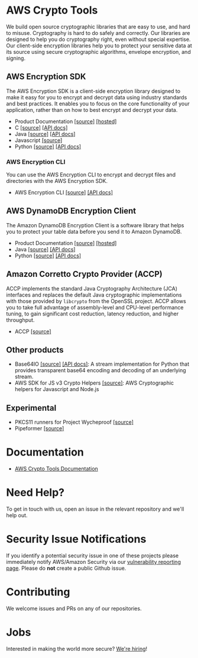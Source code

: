 # AWS Crypto Tools

We build open source cryptographic libraries that are easy to use, and hard to misuse.
Cryptography is hard to do safely and correctly.
Our libraries are designed to help you do cryptography right, even without special expertise.
Our client-side encryption libraries help you to protect your sensitive data
at its source using secure cryptographic algorithms, envelope encryption, and signing.

## AWS Encryption SDK
The AWS Encryption SDK is a client-side encryption library
designed to make it easy for you to encrypt and decrypt data using industry standards and best practices.
It enables you to focus on the core functionality of your application,
rather than on how to best encrypt and decrypt your data.

- Product Documentation
    [[source]](https://github.com/awsdocs/aws-encryption-sdk-docs)
    [[hosted]](https://docs.aws.amazon.com/encryption-sdk/latest/developer-guide/introduction.html)
- C
    [[source]](https://github.com/aws/aws-encryption-sdk-c)
    [[API docs]](https://aws.github.io/aws-encryption-sdk-c/html)
- Java
    [[source]](https://github.com/aws/aws-encryption-sdk-java)
    [[API docs]](https://aws.github.io/aws-encryption-sdk-java/javadoc)
- Javascript
    [[source]](https://github.com/awslabs/aws-encryption-sdk-javascript)
- Python
    [[source]](https://github.com/aws/aws-encryption-sdk-python)
    [[API docs]](https://aws-encryption-sdk-python.readthedocs.io)

### AWS Encryption CLI
You can use the AWS Encryption CLI to encrypt and decrypt files and directories with the AWS Encryption SDK.
- AWS Encryption CLI
    [[source]](https://github.com/aws/aws-encryption-sdk-cli)
    [[API docs]](https://aws-encryption-sdk-cli.readthedocs.io)

## AWS DynamoDB Encryption Client
The Amazon DynamoDB Encryption Client is a software library
that helps you to protect your table data before you send it to Amazon DynamoDB.

- Product Documentation
    [[source]](https://github.com/awsdocs/aws-dynamodb-encryption-docs)
    [[hosted]](https://docs.aws.amazon.com/dynamodb-encryption-client/latest/devguide/what-is-ddb-encrypt.html)
- Java
    [[source]](https://github.com/aws/aws-dynamodb-encryption-java)
    [[API docs]](https://aws.github.io/aws-dynamodb-encryption-java/javadoc)
- Python
    [[source]](https://github.com/aws/aws-dynamodb-encryption-python)
    [[API docs]](https://aws-dynamodb-encryption-python.readthedocs.io)

## Amazon Corretto Crypto Provider (ACCP)
ACCP implements the standard Java Cryptography Architecture (JCA) interfaces
and replaces the default Java cryptographic implementations
with those provided by `libcrypto` from the OpenSSL project.
ACCP allows you to take full advantage of
assembly-level and CPU-level performance tuning,
to gain significant cost reduction, latency reduction, and higher throughput.

- ACCP
    [[source]](https://github.com/corretto/amazon-corretto-crypto-provider)

## Other products
 - Base64IO
    [[source]](https://github.com/aws/base64io-python)
    [[API docs]](https://base64io-python.readthedocs.io):
    A stream implementation for Python that provides transparent base64 encoding and decoding of an underlying stream.
 - AWS SDK for JS v3 Crypto Helpers
    [[source]](https://github.com/aws/aws-sdk-js-crypto-helpers):
    AWS Cryptographic helpers for Javascript and Node.js

## Experimental
 - PKCS11 runners for Project Wycheproof
    [[source]](https://github.com/awslabs/pkcs11-runners-for-project-wycheproof)
 - Pipeformer
    [[source]](https://github.com/awslabs/pipeformer)

# Documentation
- [AWS Crypto Tools Documentation](https://docs.aws.amazon.com/aws-crypto-tools)

# Need Help?
To get in touch with us, open an issue in the relevant repository and we'll help out.

# Security Issue Notifications

If you identify a potential security issue in one of these projects please immediately notify AWS/Amazon Security
via our [vulnerability reporting page](https://aws.amazon.com/security/vulnerability-reporting/).
Please do **not** create a public Github issue.

# Contributing
We welcome issues and PRs on any of our repositories.

# Jobs
Interested in making the world more secure?
[We're hiring](https://www.amazon.jobs/en/search?cities[]=Seattle%2C%20Washington%2C%20USA&business_category[]=amazon-web-services&base_query=crypto%20tools)!
